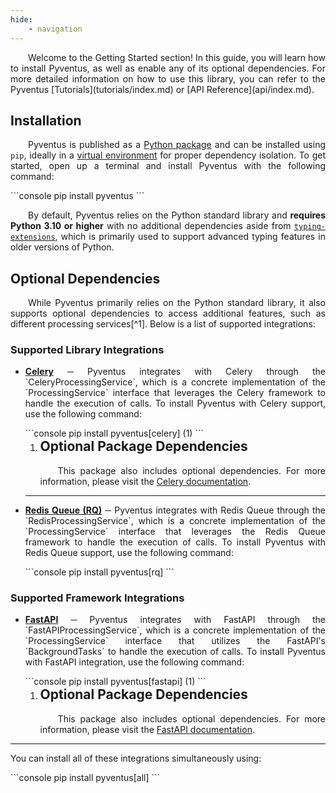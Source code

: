 ```yaml
---
hide:
    - navigation
---
```


<style>
    .terminal-command {
        .go:before {
            content: "$";
            padding-right: 1.17647em;
        }
    }
</style>

<p style="text-align: justify;" markdown>
    &emsp;&emsp;Welcome to the Getting Started section! In this guide, you will learn how to install Pyventus, as well as enable any of its optional dependencies. For more detailed information on how to use this library, you can refer to the Pyventus [Tutorials](tutorials/index.md) or [API Reference](api/index.md).
</p>

## Installation

<p style="text-align: justify;">
    &emsp;&emsp;Pyventus is published as a <a href="https://pypi.org/project/pyventus/" target="_blank">Python package</a> and can be installed using <code>pip</code>, ideally in a <a href="https://realpython.com/python-virtual-environments-a-primer/" target="_blank">virtual environment</a> for proper dependency isolation. To get started, open up a terminal and install Pyventus with the following command:
</p>

<div class="terminal-command">
```console
pip install pyventus
```
</div>

<p style="text-align: justify;">
    &emsp;&emsp;By default, Pyventus relies on the Python standard library and <b>requires Python 3.10 or higher</b> with no additional dependencies aside from <a href="https://pypi.org/project/typing-extensions/" target="_blank"><code>typing-extensions</code></a>, which is primarily used to support advanced typing features in older versions of Python.
</p>

## Optional Dependencies

<p style="text-align: justify;" markdown>
	&emsp;&emsp;While Pyventus primarily relies on the Python standard library, it also supports optional dependencies to access additional features, such as different processing services[^1]. Below is a list of supported integrations:
</p>

### Supported Library Integrations

-   <p style="text-align: justify;" markdown><a href="https://docs.celeryq.dev/en/stable/getting-started/introduction.html" target="_blank"><b>Celery</b></a> ─ 
        Pyventus integrates with Celery through the `CeleryProcessingService`, which is a concrete implementation of the `ProcessingService` interface that leverages the Celery framework to handle the execution of calls. To install Pyventus with Celery support, use the following command:
    </p>

    <div class="terminal-command annotate" markdown>
    ```console
    pip install pyventus[celery] (1)
    ```
    </div>

    1.  <h2 style="margin-top: 0;">Optional Package Dependencies</h2>
        <p style="text-align: justify;">
            &emsp;&emsp;This package also includes optional dependencies. For more information, please visit the <a href="https://docs.celeryq.dev/en/stable/getting-started/introduction.html#bundles" target="_blank">Celery documentation</a>.
        </p>

    ***

-   <p style="text-align: justify;" markdown><a href="https://python-rq.org/" target="_blank"><b>Redis Queue (RQ)</b></a> ─ 
        Pyventus integrates with Redis Queue through the `RedisProcessingService`, which is a concrete implementation of the `ProcessingService` interface that leverages the Redis Queue framework to handle the execution of calls. To install Pyventus with Redis Queue support, use the following command:
    </p>

    <div class="terminal-command annotate" markdown>
    ```console
    pip install pyventus[rq]
    ```
    </div>

### Supported Framework Integrations

-   <p style="text-align: justify;" markdown><a href="https://fastapi.tiangolo.com/" target="_blank"><b>FastAPI</b></a> ─ 
        Pyventus integrates with FastAPI through the `FastAPIProcessingService`, which is a concrete implementation of the `ProcessingService` interface that utilizes the FastAPI's `BackgroundTasks` to handle the execution of calls. To install Pyventus with FastAPI integration, use the following command:
    </p>

    <div class="terminal-command annotate" markdown>
    ```console
    pip install pyventus[fastapi] (1)
    ```
    </div>

    1.  <h2 style="margin-top: 0;">Optional Package Dependencies</h2>
        <p style="text-align: justify;">
            &emsp;&emsp;This package also includes optional dependencies. For more information, please visit the <a href="https://fastapi.tiangolo.com/#additional-optional-dependencies" target="_blank">FastAPI documentation</a>.
        </p>

---

You can install all of these integrations simultaneously using:

<div class="terminal-command" markdown>
```console
pip install pyventus[all]
```
</div>

[^1]: These processing services expand the capabilities of Pyventus by providing different strategies for processing calls. For instance, the `EventEmitter` class leverages these services to decouple the processing of each event emission from the underlying implementation, resulting in a more flexible and efficient execution mechanism that enhances the responsiveness and scalability of event handling.
